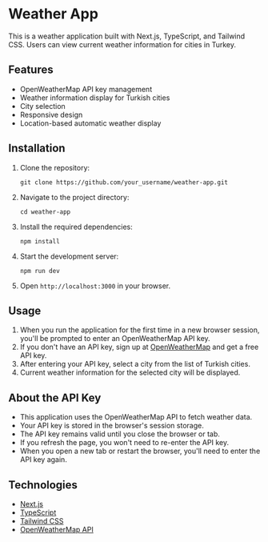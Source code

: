 # Weather App

This is a weather application built with Next.js, TypeScript, and Tailwind CSS. Users can view current weather information for cities in Turkey.

## Features

- OpenWeatherMap API key management
- Weather information display for Turkish cities
- City selection
- Responsive design
- Location-based automatic weather display

## Installation

1. Clone the repository:

   ```
   git clone https://github.com/your_username/weather-app.git
   ```

2. Navigate to the project directory:

   ```
   cd weather-app
   ```

3. Install the required dependencies:

   ```
   npm install
   ```

4. Start the development server:

   ```
   npm run dev
   ```

5. Open `http://localhost:3000` in your browser.

## Usage

1. When you run the application for the first time in a new browser session, you'll be prompted to enter an OpenWeatherMap API key.
2. If you don't have an API key, sign up at [OpenWeatherMap](https://openweathermap.org/) and get a free API key.
3. After entering your API key, select a city from the list of Turkish cities.
4. Current weather information for the selected city will be displayed.

## About the API Key

- This application uses the OpenWeatherMap API to fetch weather data.
- Your API key is stored in the browser's session storage.
- The API key remains valid until you close the browser or tab.
- If you refresh the page, you won't need to re-enter the API key.
- When you open a new tab or restart the browser, you'll need to enter the API key again.

## Technologies

- [Next.js](https://nextjs.org/)
- [TypeScript](https://www.typescriptlang.org/)
- [Tailwind CSS](https://tailwindcss.com/)
- [OpenWeatherMap API](https://openweathermap.org/api)
